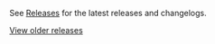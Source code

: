 See [Releases](https://github.com/bkeepers/dotenv/releases) for the latest releases and changelogs.

[View older releases](https://github.com/bkeepers/dotenv/blob/2840d9c4085a398cbde9f164465515b01c26a402/Changelog.md)
